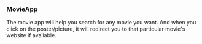 ### MovieApp

The movie app will help you search for any movie you want. And when you click on the poster/picture, it will redirect you to that particular movie's website if available.
